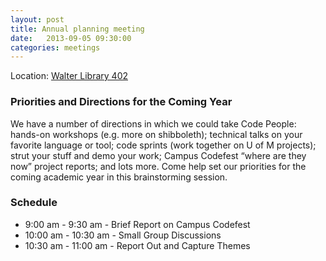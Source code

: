 ```yaml
---
layout: post
title: Annual planning meeting
date:   2013-09-05 09:30:00
categories: meetings
---
```


Location\: [Walter Library 402](http://google.com)

### Priorities and Directions for the Coming Year

We have a number of directions in which we could take Code People: hands-on workshops (e.g. more on shibboleth); technical talks on your favorite language or tool; code sprints (work together on U of M projects); strut your stuff and demo your work; Campus Codefest “where are they now” project reports; and lots more. Come help set our priorities for the coming academic year in this brainstorming session.

### Schedule

- 9:00 am - 9:30 am - Brief Report on Campus Codefest
- 10:00 am - 10:30 am - Small Group Discussions
- 10:30 am - 11:00 am - Report Out and Capture Themes
